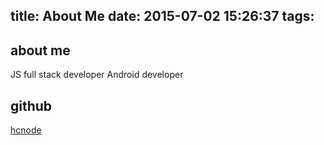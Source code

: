 title: About Me
date: 2015-07-02 15:26:37
tags:
---

## about me
JS full stack developer
Android developer

## github
[hcnode](https://www.github.com/hcnode)

